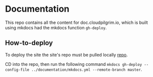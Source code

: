 # Documentation

This repo contains all the content for doc.cloudpilgrim.io, which is built using mkdocs had the mkdocs function `gh-deploy`.

## How-to-deploy

To deploy the site the site's repo must be pulled locally [repo](https://github.com/richardfurniss96/richardfurniss96.github.io).

CD into the repo, then run the following command `mkdocs gh-deploy --config-file ../documentation/mkdocs.yml --remote-branch master`.